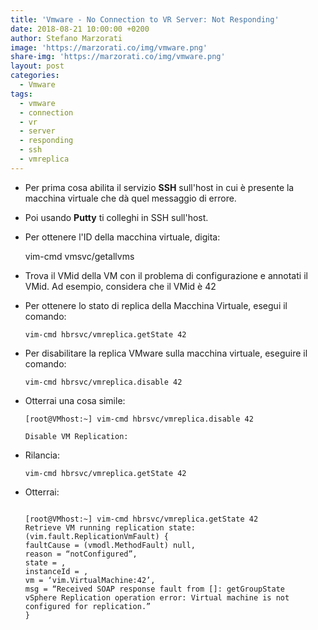 ```yaml
---
title: 'Vmware - No Connection to VR Server: Not Responding'
date: 2018-08-21 10:00:00 +0200
author: Stefano Marzorati
image: 'https://marzorati.co/img/vmware.png'
share-img: 'https://marzorati.co/img/vmware.png'
layout: post
categories:
  - Vmware
tags:
  - vmware
  - connection
  - vr
  - server
  - responding
  - ssh
  - vmreplica
---
```

  - Per prima cosa abilita il servizio **SSH** sull'host in cui è presente la macchina virtuale che dà quel messaggio di errore.   

  - Poi usando **Putty** ti colleghi in SSH sull'host.   

  - Per ottenere l'ID della macchina virtuale, digita:   

	vim-cmd vmsvc/getallvms

  - Trova il VMid della VM con il problema di configurazione e annotati il VMid. Ad esempio, considera che il VMid è 42   

  - Per ottenere lo stato di replica della Macchina Virtuale, esegui il comando:   

	<code>vim-cmd hbrsvc/vmreplica.getState 42</code>

  - Per disabilitare la replica VMware sulla macchina virtuale, eseguire il comando:

	<code>vim-cmd hbrsvc/vmreplica.disable 42</code>
	
  - Otterrai una cosa simile:   

	<code>[root@VMhost:~] vim-cmd hbrsvc/vmreplica.disable 42   
	Disable VM Replication:</code>
	
  - Rilancia:

	<code>vim-cmd hbrsvc/vmreplica.getState 42</code>

  - Otterrai:

	<code>
	[root@VMhost:~] vim-cmd hbrsvc/vmreplica.getState 42   
	Retrieve VM running replication state:   
	(vim.fault.ReplicationVmFault) {   
	faultCause = (vmodl.MethodFault) null,   
	reason = “notConfigured”,   
	state = <unset>,   
	instanceId = <unset>,   
	vm = ‘vim.VirtualMachine:42’,   
	msg = “Received SOAP response fault from [<cs p:1fwaf548, TCP:localhost:80>]: getGroupState   
	vSphere Replication operation error: Virtual machine is not configured for replication.”   
	}   
	</code>